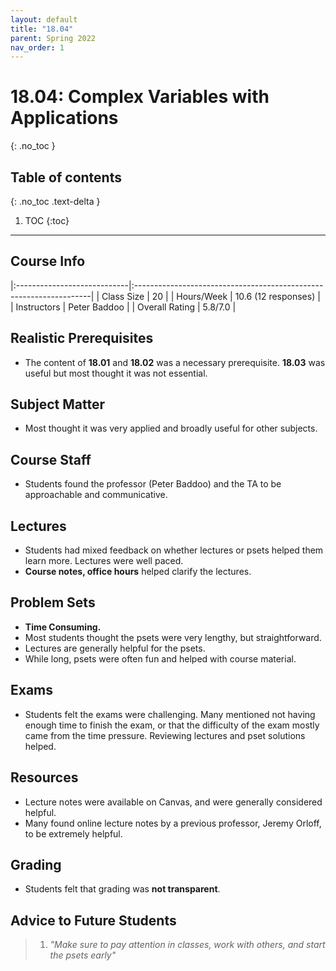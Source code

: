 ```yaml
---
layout: default
title: "18.04"
parent: Spring 2022
nav_order: 1
---
```


# 18.04: Complex Variables with Applications
{: .no_toc }

## Table of contents
{: .no_toc .text-delta }

1. TOC
{:toc}

---

## Course Info

|:----------------------------|:-------------------------------------------------------------------|
| Class Size    		| 20                                                           		|
| Hours/Week        	| 10.6 (12 responses)                                          	| 
| Instructors         	| Peter Baddoo 					|
| Overall Rating	| 5.8/7.0						|

## Realistic Prerequisites
* The content of **18.01** and **18.02** was a necessary prerequisite. **18.03** was useful but most thought it was not essential. 

## Subject Matter
* Most thought it was very applied and broadly useful for other subjects.

## Course Staff
* Students found the professor (Peter Baddoo) and the TA to be approachable and communicative.

## Lectures
* Students had mixed feedback on whether lectures or psets helped them learn more. Lectures were well paced.
* **Course notes, office hours** helped clarify the lectures.

## Problem Sets
* **Time Consuming.**
* Most students thought the psets were very lengthy, but straightforward.
* Lectures are generally helpful for the psets.
* While long, psets were often fun and helped with course material.

## Exams
* Students felt the exams were challenging. Many mentioned not having enough time to finish the exam, or that the difficulty of the exam mostly came from the time pressure. Reviewing lectures and pset solutions helped.

## Resources
* Lecture notes were available on Canvas, and were generally considered helpful. 
* Many found online lecture notes by a previous professor, Jeremy Orloff, to be extremely helpful.

## Grading
* Students felt that grading was **not transparent**.

## Advice to Future Students
> 1. *"Make sure to pay attention in classes, work with others, and start the psets early"* 

